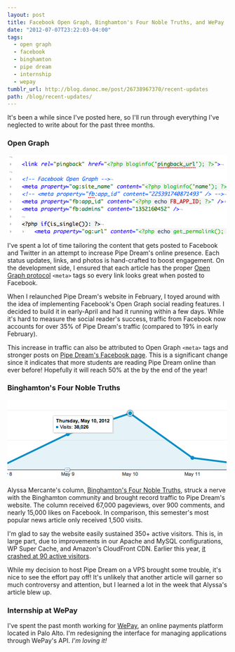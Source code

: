 ```yaml
---
layout: post
title: Facebook Open Graph, Binghamton's Four Noble Truths, and WePay
date: "2012-07-07T23:22:03-04:00"
tags:
  - open graph
  - facebook
  - binghamton
  - pipe dream
  - internship
  - wepay
tumblr_url: http://blog.danoc.me/post/26738967370/recent-updates
path: /blog/recent-updates/
---
```


It's been a while since I've posted here, so I'll run through everything I've neglected to write about for the past three months.

### Open Graph

![Screenshot of the Pipe Dream Open Graph code](./pipe-dream-open-graph-code.png)

I've spent a lot of time tailoring the content that gets posted to Facebook and Twitter in an attempt to increase Pipe Dream's online presence. Each status updates, links, and photos is hand-crafted to boost engagement. On the development side, I ensured that each article has the proper [Open Graph protocol](http://ogp.me/) `<meta>` tags so every link looks great when posted to Facebook.

When I relaunched Pipe Dream's website in February, I toyed around with the idea of implementing Facebook's Open Graph social reading features. I decided to build it in early-April and had it running within a few days. While it's hard to measure the social reader's success, traffic from Facebook now accounts for over 35% of Pipe Dream's traffic (compared to 19% in early February).

This increase in traffic can also be attributed to Open Graph `<meta>` tags and stronger posts on [Pipe Dream's Facebook page](https://www.facebook.com/BUPipeDream). This is a significant change since it indicates that more students are reading Pipe Dream online than ever before! Hopefully it will reach 50% at the by the end of the year!

### Binghamton's Four Noble Truths

![Traffic from the Four Noble Truths post](./four-noble-truths-of-binghamton.png)

Alyssa Mercante's column, [Binghamton's Four Noble Truths](http://www.bupipedream.com/opinion/10245/binghamtons-noble-truths-lived/), struck a nerve with the Binghamton community and brought record traffic to Pipe Dream's website. The column received 67,000 pageviews, over 900 comments, and nearly 15,000 likes on Facebook. In comparison, this semester's most popular news article only received 1,500 visits.

I'm glad to say the website easily sustained 350+ active visitors. This is, in large part, due to improvements in our Apache and MySQL configurations, WP Super Cache, and Amazon's CloudFront CDN. Earlier this year, [it crashed at 90 active visitors](http://blog.danoc.me/2012/03/24/spring-fling-concert-announcement-takes-down-the-pipe.html).

While my decision to host Pipe Dream on a VPS brought some trouble, it's nice to see the effort pay off! It's unlikely that another article will garner so much controversy and attention, but I learned a lot in the week that Alyssa's article blew up.

### Internship at WePay

I've spent the past month working for [WePay](http://wepay.com), an online payments platform located in Palo Alto. I'm redesigning the interface for managing applications through WePay's API. _I'm loving it!_
